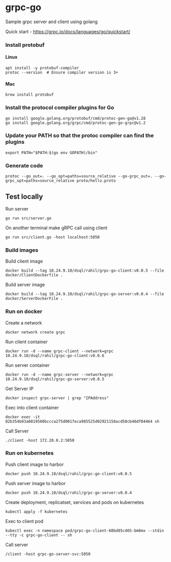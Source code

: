 # grpc-go
Sample grpc server and client using golang

Quick start - https://grpc.io/docs/languages/go/quickstart/

### Install protobuf

#### Linux

```shell
apt install -y protobuf-compiler
protoc --version  # Ensure compiler version is 3+
```

#### Mac
```shell
brew install protobuf
```

### Install the protocol compiler plugins for Go

```shell
go install google.golang.org/protobuf/cmd/protoc-gen-go@v1.28
go install google.golang.org/grpc/cmd/protoc-gen-go-grpc@v1.2
```

### Update your PATH so that the protoc compiler can find the plugins
```shell
export PATH="$PATH:$(go env GOPATH)/bin"
```

### Generate code
```shell
protoc --go_out=. --go_opt=paths=source_relative --go-grpc_out=. --go-grpc_opt=paths=source_relative proto/hello.proto
```

## Test locally

Run server
```shell
go run src/server.go
```

On another terminal make gRPC call using client
```shell
go run src/client.go -host localhost:5050
```

### Build images 
Build client image
```
docker build --tag 10.24.9.10/dsql/rahil/grpc-go-client:v0.0.5 --file docker/ClientDockerfile .
```

Build server image
```
docker build --tag 10.24.9.10/dsql/rahil/grpc-go-server:v0.0.4 --file docker/ServerDockerFile .
```

### Run on docker 

Create a network
```shell
docker network create grpc
```

Run client container 
```shell
docker run -d --name grpc-client --network=grpc 10.24.9.10/dsql/rahil/grpc-go-client:v0.0.6
```

Run server container
```shell
docker run -d --name grpc-server --network=grpc 10.24.9.10/dsql/rahil/grpc-go-server:v0.0.5
```

Get Server IP
```shell
docker inspect grpc-server | grep "IPAddress"
```

Exec into client container
```shell
docker exec -it 02b354b93a0819560bccca275d0017eca985525d02921158acd50cb46df04464 sh
```

Call Server
```shell
./client -host 172.20.0.2:5050
```

### Run on kubernetes

Push client image to harbor
```
docker push 10.24.9.10/dsql/rahil/grpc-go-client:v0.0.5
```

Push server image to harbor
```
docker push 10.24.9.10/dsql/rahil/grpc-go-server:v0.0.4
```

Create deployment, replicatset, services and pods on kubernetes
```shell
kubectl apply -f kubernetes
```

Exec to client pod
```shell
kubectl exec -n namespace pod/grpc-go-client-68bd85c465-bm6mx --stdin --tty -c grpc-go-client -- sh
```

Call server
```
/client -host grpc-go-server-svc:5050
```
